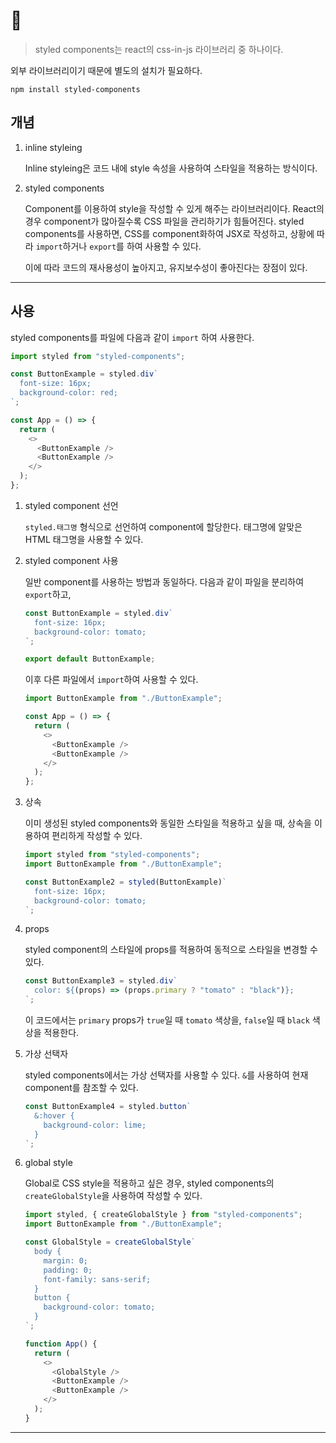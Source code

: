# 💅

> styled components는 react의 css-in-js 라이브러리 중 하나이다.

외부 라이브러리이기 때문에 별도의 설치가 필요하다.

```shell
npm install styled-components
```

## 개념

1. inline styleing

   Inline styleing은 코드 내에 style 속성을 사용하여 스타일을 적용하는 방식이다.

2. styled components

   Component를 이용하여 style을 작성할 수 있게 해주는 라이브러리이다. React의 경우 component가 많아질수록 CSS 파일을 관리하기가 힘들어진다. styled components를 사용하면, CSS를 component화하여 JSX로 작성하고, 상황에 따라 `import`하거나 `export`를 하여 사용할 수 있다.

   이에 따라 코드의 재사용성이 높아지고, 유지보수성이 좋아진다는 장점이 있다.

---

## 사용

styled components를 파일에 다음과 같이 `import` 하여 사용한다.

```javascript
import styled from "styled-components";

const ButtonExample = styled.div`
  font-size: 16px;
  background-color: red;
`;

const App = () => {
  return (
    <>
      <ButtonExample />
      <ButtonExample />
    </>
  );
};
```

1. styled component 선언

   `styled.태그명` 형식으로 선언하여 component에 할당한다. 태그명에 알맞은 HTML 태그명을 사용할 수 있다.

2. styled component 사용

   일반 component를 사용하는 방법과 동일하다. 다음과 같이 파일을 분리하여 `export`하고,

   ```javascript
   const ButtonExample = styled.div`
     font-size: 16px;
     background-color: tomato;
   `;

   export default ButtonExample;
   ```

   이후 다른 파일에서 `import`하여 사용할 수 있다.

   ```javascript
   import ButtonExample from "./ButtonExample";

   const App = () => {
     return (
       <>
         <ButtonExample />
         <ButtonExample />
       </>
     );
   };
   ```

3. 상속

   이미 생성된 styled components와 동일한 스타일을 적용하고 싶을 때, 상속을 이용하여 편리하게 작성할 수 있다.

   ```javascript
   import styled from "styled-components";
   import ButtonExample from "./ButtonExample";

   const ButtonExample2 = styled(ButtonExample)`
     font-size: 16px;
     background-color: tomato;
   `;
   ```

4. props

   styled component의 스타일에 props를 적용하여 동적으로 스타일을 변경할 수 있다.

   ```javascript
   const ButtonExample3 = styled.div`
     color: ${(props) => (props.primary ? "tomato" : "black")};
   `;
   ```

   이 코드에서는 `primary` props가 `true`일 때 `tomato` 색상을, `false`일 때 `black` 색상을 적용한다.

5. 가상 선택자

   styled components에서는 가상 선택자를 사용할 수 있다. `&`를 사용하여 현재 component를 참조할 수 있다.

   ```javascript
   const ButtonExample4 = styled.button`
     &:hover {
       background-color: lime;
     }
   `;
   ```

6. global style

   Global로 CSS style을 적용하고 싶은 경우, styled components의 `createGlobalStyle`을 사용하여 작성할 수 있다.

   ```javascript
   import styled, { createGlobalStyle } from "styled-components";
   import ButtonExample from "./ButtonExample";

   const GlobalStyle = createGlobalStyle`
     body {
       margin: 0;
       padding: 0;
       font-family: sans-serif;
     }
     button {
       background-color: tomato;
     }
   `;

   function App() {
     return (
       <>
         <GlobalStyle />
         <ButtonExample />
         <ButtonExample />
       </>
     );
   }
   ```

---
